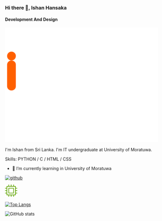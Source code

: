### Hi there 👋, Ishan Hansaka
#### Development And Design
![Development And Design](https://github.com/IshanHansaka/Ishanhansaka.github.io/blob/main/images/logo.png?raw=true)

I'm Ishan from Sri Lanka. I'm IT undergraduate at University of Moratuwa.

Skills: PYTHON / C / HTML / CSS

- 🌱 I’m currently learning in University of Moratuwa 


[<img src='https://cdn.jsdelivr.net/npm/simple-icons@3.0.1/icons/github.svg' alt='github' height='40'>](https://github.com/IshanHansaka)  

<a href='https://docs.github.com/en/developers'><img src='https://raw.githubusercontent.com/acervenky/animated-github-badges/master/assets/devbadge.gif' width='40' height='40'></a> 

[![Top Langs](https://github-readme-stats.vercel.app/api/top-langs/?username=IshanHansaka)](https://github.com/anuraghazra/github-readme-stats)

![GitHub stats](https://github-readme-stats.vercel.app/api?username=IshanHansaka&show_icons=true&count_private=true)  
